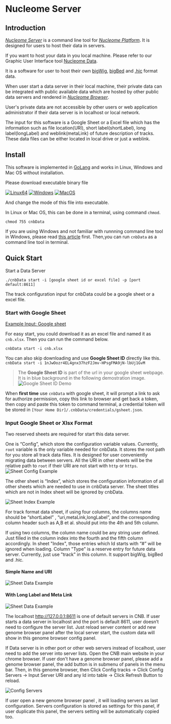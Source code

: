 # Nucleome Server 

## Introduction

[*Nucleome Server*](http://v.nucleome.org/data/server) is a command line tool for [*Nucleome Platform*](http://v.nucleome.org/home). It is designed for users to host their data in servers. 

If you want to host your data in you local machine. Please refer to our Graphic User Interface tool [Nucleome Data](https://github.com/nimezhu/ndata).

It is a software for user to host their own [bigWig](https://genome.ucsc.edu/goldenpath/help/bigWig.html), [bigBed](https://genome.ucsc.edu/goldenpath/help/bigBed.html) and [.hic](https://github.com/aidenlab/Juicebox/blob/master/HiC_format_v8.docx) format data. 

When user start a data server in their local machine, their private data can be integrated with public available data which are hosted by other public data servers and rendered in [*Nucleome Browser*](https://vis.nucleome.org). 

User's private data are not accessible by other users or web application administrator if their data server is in localhost or local network.

The input for this software is a Google Sheet or a Excel file which has the information such as file location(URI), short label(shortLabel), long label(longLabel) and weblink(metaLink) of future description of tracks. These data files can be either located in local drive or just a weblink.


## Install
This software is implemented in [GoLang](https://golang.org/) and works in Linux, Windows and Mac OS without installation. 

Please download executable binary file

[![Linux64](https://img.shields.io/badge/binary-linux-green.svg?style=flat)](https://vis.nucleome.org/static/dist/current/linux/cnbData)
[![Windows](https://img.shields.io/badge/binary-win-blue.svg?style=flat)](https://vis.nucleome.org/static/dist/current/win64/cnbData.exe)
[![MacOS](https://img.shields.io/badge/binary-macos-yellow.svg?style=flat)](https://vis.nucleome.org/static/dist/current/mac/cnbData)

And change the mode of this file into executable.

In Linux or Mac OS, this can be done in a terminal, using command `chmod`.

```shell
chmod 755 cnbData
```

If you are using Windows and not familiar with runnning command line tool in Windows, please read [this article](https://www.computerhope.com/issues/chusedos.htm) first. Then,you can run `cnbData` as a command line tool in terminal.




## Quick Start 

Start a Data Server

```shell
./cnbData start -i [google sheet id or excel file] -p [port default:8611]
```

The track configuration input for cnbData could be a google sheet or a excel file.

### Start with Google Sheet
[Example Input: Google sheet](https://docs.google.com/spreadsheets/d/1nJwOozr4EL4gnx37hzF2Jmv-HPsgFMA9jN-lbUj1GvM/edit#gid=1744383077)

For easy start, you could download it as an excel file and named it as `cnb.xlsx`.
Then you can run the command below.

`cnbData start -i cnb.xlsx`

You can also skip downloading and use **Google Sheet ID** directly like this.
`cnbData start -i 1nJwOozr4EL4gnx37hzF2Jmv-HPsgFMA9jN-lbUj1GvM`

> The **Google Sheet ID** is part of the url in your google sheet webpage. It is in blue background in the following demostration image.
> ![Google Sheet ID Demo](https://nbrowser.github.io/image/google_sheet_id_demo.png)

When **first time** use `cnbData` with google sheet, it will prompt a link to ask for authorize permission, copy this link to browser and get back a token, then copy and paste this token to command terminal, a credential token will be stored in `[Your Home Dir]/.cnbData/credentials/gsheet.json`.








### Input Google Sheet or Xlsx Format

Two reserved sheets are required for start this data server.  

One is “Config”,  which store the configuration variable values. Currently, `root` variable is the only variable needed for cnbData. It stores the root path for you store all track data files. It is designed for user conveniently migrating data between servers. All the URI in other sheets will be the relative path to `root` if their URI are not start with `http` or `https`.
![Sheet Config Example](https://nbrowser.github.io/image/sheetConfig.png)

The other sheet is “Index”, which stores the configuration information of all other sheets which are needed to use in cnbData server. The sheet titles which are not in Index sheet will be ignored by cnbData.

![Sheet Index Example](https://nbrowser.github.io/image/sheetIndex.png)

For track format data sheet, if using four columns, the columns name should be “shortLabel” , “uri,metaLink,longLabel”, and the corresponding column header such as A,B et al. should put into the 4th and 5th column.


 
If using two columns, the column name could be any string user defined. Just filled in the column index into the fourth and the fifth column accordingly. In sheet "Index", those entries which Id starts with “#” will be ignored when loading.
Column "Type" is a reserve entry for future data server. Currently, just use "track" in this column. It support bigWig, bigBed and .hic.
#### Simple Name and URI
![Sheet Data Example](https://nbrowser.github.io/image/sheetSimpleData.png)

#### With Long Label and Meta Link
![Sheet Data Example](https://nbrowser.github.io/image/sheetData4.png)


The localhost http://127.0.0.1:8611 is one of default servers in CNB. If user starts a data server in localhost and the port is default 8611, user doesn’t need to configure the server list. Just reload server content or add new genome browser panel after the local server start, the custom data will show in this genome browser config panel.


If Data server is in other port or other web servers instead of localhost, user need to add the server into server lists. Open the CNB main website in your chrome browser. If user don't have a genome browser panel, please add a genome browser panel, the add button is in submenu of panels in the menu bar. Then, in this genome browser, then Click Config tracks → Click Config Servers → Input Server URI and any Id into table → Click Refresh Button to reload.


![Config Servers](https://nbrowser.github.io/image/configServers.png)

If user open a new genome browser panel , it will loading servers as last configuration. Servers configuration is stored as settings for this panel, if user duplicate this panel, the servers setting will be automatically copied too.
